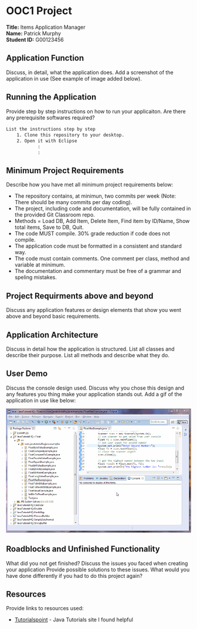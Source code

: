 # OOC1 Project

**Title:** Items Application Manager  
**Name:** Patrick Murphy  
**Student ID:** G00123456  

## Application Function

Discuss, in detail, what the application does. Add a screenshot of the application in use (See example of image added below).

## Running the Application

Provide step by step instructions on how to run your applicaiton. Are there any prerequisite softwares required?

```list
List the instructions step by step
    1. Clone this repository to your desktop.
    2. Open it with Eclipse
            :
            :
```

## Minimum Project Requirements

Describe how you have met all minimum project requirements below:

* The repository contains, at minimun, two commits per week (Note: There should be many commits per day coding).
* The project, including code and documentation, will be fully contained in the provided Git Classroom repo.
* Methods = Load DB, Add Item, Delete Item, Find item by ID/Name, Show total items, Save to DB, Quit.
* The code MUST compile. 30% grade reduction if code does not compile.
* The application code must be formatted in a consistent and standard way.
* The code must contain comments. One comment per class, method and variable at minimum.
* The documentation and commentary must be free of a grammar and speling mistakes.

## Project Requirments above and beyond

Discuss any application features or design elements that show you went above and beyond basic requirements.

## Application Architecture

Discuss in detail how the application is structured. List all classes and describe their purpose. List all methods and describe what they do.

## User Demo

Discuss the console design used. Discuss why you chose this design and any features you thing make your application stands out. Add a gif of the application in use like below:

![alt text](resources/consoleDemo.gif "My App")

## Roadblocks and Unfinished Functionality

What did you not get finished? Discuss the issues you faced when creating your application Provide possible solutions to these issues. What would you have done differently if you had to do this project again?

## Resources

Provide links to resources used:

* [Tutorialspoint](https://www.tutorialspoint.com/java/) - Java Tutorials site I found helpful
